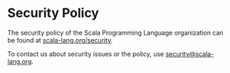 # Security Policy

The security policy of the Scala Programming Language organization can be found at [scala-lang.org/security](https://scala-lang.org/security).

To contact us about security issues or the policy, use [security@scala-lang.org](mailto:security@scala-lang.org).
